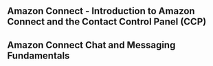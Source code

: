 
## Amazon Connect - Introduction to Amazon Connect and the Contact Control Panel (CCP)

## Amazon Connect Chat and Messaging Fundamentals
